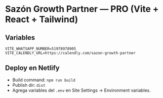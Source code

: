 # Sazón Growth Partner — PRO (Vite + React + Tailwind)

## Variables
```
VITE_WHATSAPP_NUMBER=51978978905
VITE_CALENDLY_URL=https://calendly.com/sazon-growth-partner
```

## Deploy en Netlify
- Build command: `npm run build`
- Publish dir: `dist`
- Agrega variables del `.env` en Site Settings → Environment variables.
